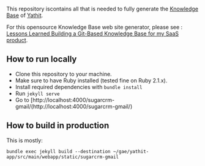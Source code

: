 This repository  iscontains all that is needed to fully generate the [Knowledge Base](https://www.yathit.com/sugarcrm-gmail/) of [Yathit](https://www.yathit.com).

For this opensource Knowledge Base web site generator, please see : [Lessons Learned Building a Git-Based Knowledge Base for my SaaS product](https://www.wisecashhq.com/blog/lessons-learned-creating-a-git-based-knowledge-base-for-my-saas-product).


## How to run locally

* Clone this repository to your machine.
* Make sure to have Ruby installed (tested fine on Ruby 2.1.x).
* Install required dependencies with `bundle install`
* Run `jekyll serve`
* Go to [http://localhost:4000/sugarcrm-gmail/(http://localhost:4000/sugarcrm-gmail/)

## How to build in production

This is mostly:


    bundle exec jekyll build --destination ~/gae/yathit-app/src/main/webapp/static/sugarcrm-gmail


